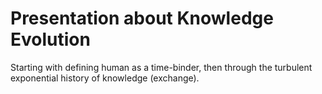 # Presentation about Knowledge Evolution

Starting with defining human as a time-binder, then through the turbulent
exponential history of knowledge (exchange).

<!-- KEG: Knowledge Exchange Graph, created by **Robert Sterling Muhlestein**. -->
